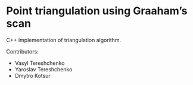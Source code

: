 # Point triangulation using Graaham’s scan
C++ implementation of triangulation algorithm.

Contributors:
* Vasyl Tereshchenko
* Yaroslav Tereshchenko
* Dmytro Kotsur
